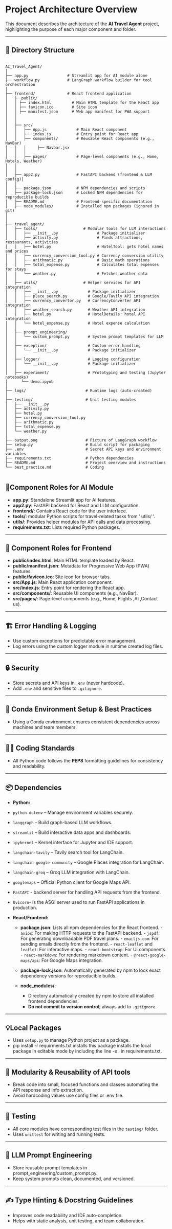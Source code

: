 
#  Project Architecture Overview

This document describes the architecture of the **AI Travel Agent** project, highlighting the purpose of each major component and folder.

---

## 📁 Directory Structure

```

AI_Travel_Agent/
│
├── app.py                 # Streamlit app for AI module alone
├── workflow.py            # LangGraph workflow builder for tool orchestration
│
├── frontend/              # React frontend application
│   ├──public/
│   │ ├── index.html         # Main HTML template for the React app
│   │ ├── favicon.ico        # Site icon
│   │ ├── manifest.json      # Web app manifest for PWA support
│   │     
│   │  
│   ├── src/
│   │   ├── App.js             # Main React component
│   │   ├── index.js           # Entry point for React app
│   │   ├── components/        # Reusable React components (e.g., NavBar)
│   │   │     ├── Navbar.jsx 
│   │   │ 
│   │   ├── pages/             # Page-level components (e.g., Home, Hotels, Weather)
│   │   
│   │   
│   ├── app2.py                # FastAPI backend (frontend & LLM config)│   
│   │
│   ├── package.json           # NPM dependencies and scripts
│   ├── package-lock.json      # Locked NPM dependencies for reproducible builds
│   ├── README.md              # Frontend-specific documentation
│   ├── node_modules/          # Installed npm packages (ignored in git)   
│                   
│
├── travel_agent/
│   ├── tools/                    # Modular tools for LLM interactions
│   │   ├── __init__.py                 # Package initializer
│   │   ├── activity.py                 # Finds attractions, restaurants, activities
│   │   ├── hotel.py                    # HotelTool: gets hotel names and prices
│   │   ├── currency_conversion_tool.py # Currency conversion utility
│   │   ├── arithmatic.py               # Basic math operations
│   │   ├── total_expense.py            # Calculates total expenses for stays
│   │   └── weather.py                  # Fetches weather data
│   │
│   ├── utils/                    # Helper services for API integration
│   │   ├── __init__.py             # Package initializer
│   │   ├── place_search.py         # Google/Tavily API integration
│   │   ├── currency_convertor.py   # CurrencyConverter API integration
│   │   ├── weather_search.py       # Weather API integration
│   │   ├── hotel.py                # HotelDetails: hotel API integration
│   │   └── hotel_expense.py        # Hotel expense calculation
│   │
│   ├── prompt_engineering/
│   │   └── custom_prompt.py        # System prompt templates for LLM
│   │
│   ├── exception/                  # Custom error handling
│   │   └── __init__.py             # Package initializer
│   │
│   ├── logger/                     # Logging configuration
│   │   └── __init__.py             # Package initializer
│   │
│   ├── experiment/                 # Prototyping and testing (Jupyter notebooks)
│      └── demo.ipynb
│
├── logs/                          # Runtime logs (auto-created)
│
├── testing/                       # Unit testing modules
│   ├── __init__.py
│   ├── activity.py
│   ├── hotel.py
│   ├── currency_conversion_tool.py
│   ├── arithmatic.py
│   ├── total_expense.py
│   └── weather.py
│
├── output.png                     # Picture of LangGraph workflow
├── setup.py                       # Build script for packaging
├── .env                           # Secret API keys and environment variables
├── requirements.txt               # Python dependencies
├── README.md                      # Project overview and instructions
└── best_practice.md               # Coding 


```


## 🧩Component Roles for AI Module

- **app.py**: Standalone Streamlit app for AI features.
- **app2.py**: FastAPI backend for React and LLM configuration.
- **frontend/**: Contains React code for the user interface.
- **tools/**: modular Python scripts for travel-related tasks from ' utils/ '.
- **utils/**: Provides helper modules for API calls and data processing.
- **requirements.txt**: Lists required Python packages.


---
## 🧩 Component Roles for Frontend

- **public/index.html**: Main HTML template loaded by React.
- **public/manifest.json**: Metadata for Progressive Web App (PWA) features.
- **public/favicon.ico**: Site icon for browser tabs.
- **src/App.js**: Main React application component.
- **src/index.js**: Entry point for rendering the React app.
- **src/components/**: Reusable UI components (e.g., NavBar).
- **src/pages/**: Page-level components (e.g., Home, Flights ,AI ,Contact us).
---

## 🏗️ Error Handling & Logging

- Use custom exceptions for predictable error management.
- Log errors using the custom logger module in runtime created log files.

---

## 🔒 Security

- Store secrets and API keys in `.env` (never hardcode).
- Add `.env` and sensitive files to `.gitignore`.

---

## 🐍 Conda Environment Setup & Best Practices

- Using a Conda environment ensures consistent dependencies across machines and team members.

---

## 🧑‍💻 Coding Standards

- All Python code follows the **PEP8** formatting guidelines for consistency and readability.

---

## 📦 Dependencies
- **Python:** 
 - `python-dotenv` – Manage environment variables securely.
 - `langgraph` – Build graph-based LLM workflows.
 - `streamlit` – Build interactive data apps and dashboards.
 - `ipykernel` – Kernel interface for Jupyter and IDE support.
 - `langchain-tavily` – Tavily search tool for LangChain.
 - `langchain-google-community` – Google Places integration for LangChain.
 - `langchain-groq` – Groq LLM integration with LangChain.
 - `googlemaps` – Official Python client for Google Maps API.
 - `FastAPI` - backend server for handling API requests from the frontend.
 - `Uvicorn`- is the ASGI server used to run FastAPI applications in production. 

- **React/Frontend:**  
  - **package.json**: Lists all npm dependencies for the React frontend.
        - `axios`: For making HTTP requests to the FastAPI backend.
        - `jspdf`: For generating downloadable PDF travel plans.
        - `emailjs-com`: For sending emails directly from the frontend.
        - `react-leaflet` and `leaflet`: For interactive maps.
        - `react-bootstrap`: For UI components.
        - `react-markdown`: For rendering markdown content.
        - `@react-google-maps/api`: For Google Maps integration.

  - **package-lock.json**: Automatically generated by npm to lock exact dependency versions for reproducible builds.
  - **node_modules/**:  
    - Directory automatically created by npm to store all installed frontend dependencies.
    - **Do not commit to version control**; always add to `.gitignore`.

---

## 💡Local Packages

- Uses `setup.py` to manage  Python project as a package.
- pip install -r requirments.txt installs this package installs the local package in editable mode by including the line -e . in requirements.txt.



---

## 🧱 Modularity & Reusability of API tools

- Break code into small, focused functions and classes automating the API response and info extraction.
- Avoid hardcoding values  use config files or .env file.


---

## 🧪 Testing

- All core modules have corresponding test files in the `testing/` folder.
- Uses  `unittest` for writing and running tests.

---

## 🧩 LLM Prompt Engineering

- Store reusable prompt templates in prompt_engineering/custom_prompt.py.
- Keep system prompts clean, documented, and versioned.


---

## ✍️ Type Hinting & Docstring Guidelines

- Improves code readability and IDE auto-completion.
- Helps with static analysis, unit testing, and team collaboration.






